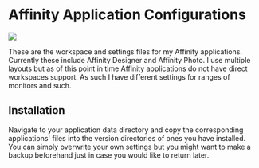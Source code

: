 
# Affinity Application Configurations #

![](https://github.com/catlinman/neko-config/blob/master/affinity/preview.png)

These are the workspace and settings files for my Affinity applications. Currently these include Affinity Designer and Affinity Photo. I use multiple layouts but as of this point in time Affinity applications do not have direct workspaces support. As such I have different settings for ranges of monitors and such.

## Installation ##

Navigate to your application data directory and copy the corresponding applications' files into the version directories of ones you have installed. You can simply overwrite your own settings but you might want to make a backup beforehand just in case you would like to return later.